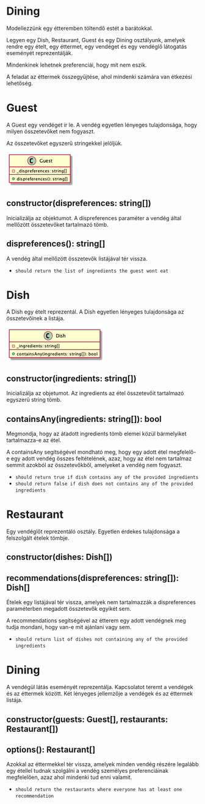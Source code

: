 # Dining

Modellezzünk egy étteremben töltendő estét a barátokkal.

Legyen egy Dish, Restaurant, Guest és egy Dining osztályunk, amelyek
rendre egy ételt, egy éttermet, egy vendéget és egy vendéglő látogatás
eseményét reprezentálják.

Mindenkinek lehetnek preferenciái, hogy mit nem eszik. 

A feladat az éttermek összegyűjtése, ahol mindenki számára van étkezési lehetőség.

# Guest

A Guest egy vendéget ír le. A vendég egyetlen lényeges tulajdonsága,
hogy milyen összetevőket nem fogyaszt.

Az összetevőket egyszerű stringekkel jelöljük.

![](./Guest.png)

## constructor(dispreferences: string[])

Inicializálja az objektumot. A dispreferences paraméter a vendég által mellőzött összetevőket tartalmazó tömb. 

## dispreferences(): string[]

A vendég által mellőzött összetevők listájával tér vissza. 

- `should return the list of ingredients the guest wont eat`

# Dish

A Dish egy ételt reprezentál. A Dish egyetlen lényeges tulajdonsága az összetevőinek a listája.

![](./Dish.png)

## constructor(ingredients: string[])

Inicializálja az objetumot. Az ingredients az étel összetevőit tartalmazó egyszerű string tömb.

## containsAny(ingredients: string[]): bool

Megmondja, hogy az átadott ingredients tömb elemei közül bármelyiket tartalmazza-e az étel.

A containsAny segítségével mondható meg, hogy egy adott étel megfelelő-e egy adott vendég összes feltételének, azaz, hogy az étel nem tartalmaz semmit azokból az összetevőkből, amelyeket a vendég nem fogyaszt.

- `should return true if dish contains any of the provided ingredients`
- `should return false if dish does not contains any of the provided ingredients`

# Restaurant

Egy vendéglőt reprezentáló osztály. Egyetlen érdekes tulajdonsága a felszolgált ételek tömbje.

## constructor(dishes: Dish[])

## recommendations(dispreferences: string[]): Dish[]

Ételek egy listájával tér vissza, amelyek nem tartalmazzák a dispreferences paraméterben megadott összetevők egyikét sem.

A recommendations segítségével az étterem egy adott vendégnek meg tudja mondani, hogy van-e mit ajánlani vagy sem.

- `should return list of dishes not containing any of the provided ingredients`

# Dining

A vendégül látás eseményét reprezentálja. Kapcsolatot teremt a vendégek és az éttermek között. Két lényeges jellemzője a vendégek és az éttermek listája.

## constructor(guests: Guest[], restaurants: Restaurant[])

## options(): Restaurant[]

Azokkal az éttermekkel tér vissza, amelyek minden vendég részére legalább egy étellel tudnak szolgálni a vendég személyes preferenciáinak megfelelően, azaz ahol mindenki tud enni valamit.

- `should return the restaurants where everyone has at least one recommendation`

